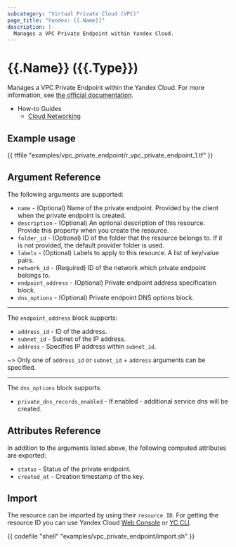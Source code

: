 ```yaml
---
subcategory: "Virtual Private Cloud (VPC)"
page_title: "Yandex: {{.Name}}"
description: |-
  Manages a VPC Private Endpoint within Yandex Cloud.
---
```


# {{.Name}} ({{.Type}})

Manages a VPC Private Endpoint within the Yandex Cloud. For more information, see [the official documentation](https://yandex.cloud/docs/vpc/concepts/private-endpoint).

* How-to Guides
  * [Cloud Networking](https://yandex.cloud/docs/vpc/)

## Example usage

{{ tffile "examples/vpc_private_endpoint/r_vpc_private_endpoint_1.tf" }}

## Argument Reference

The following arguments are supported:

* `name` - (Optional) Name of the private endpoint. Provided by the client when the private endpoint is created.
* `description` - (Optional) An optional description of this resource. Provide this property when you create the resource.
* `folder_id` - (Optional) ID of the folder that the resource belongs to. If it is not provided, the default provider folder is used.
* `labels` - (Optional) Labels to apply to this resource. A list of key/value pairs.
* `network_id` - (Required) ID of the network which private endpoint belongs to.
* `endpoint_address` - (Optional) Private endpoint address specification block.
* `dns_options` - (Optional) Private endpoint DNS options block.

---

The `endpoint_address` block supports:
* `address_id` - ID of the address.
* `subnet_id` - Subnet of the IP address.
* `address` - Specifies IP address within `subnet_id`.

~> Only one of `address_id` or `subnet_id` + `address` arguments can be specified.

---

The `dns_options` block supports:
* `private_dns_records_enabled` - If enabled - additional service dns will be created.

## Attributes Reference

In addition to the arguments listed above, the following computed attributes are exported:

* `status` - Status of the private endpoint.
* `created_at` - Creation timestamp of the key.

## Import

The resource can be imported by using their `resource ID`. For getting the resource ID you can use Yandex Cloud [Web Console](https://console.yandex.cloud) or [YC CLI](https://yandex.cloud/docs/cli/quickstart).

{{ codefile "shell" "examples/vpc_private_endpoint/import.sh" }}

